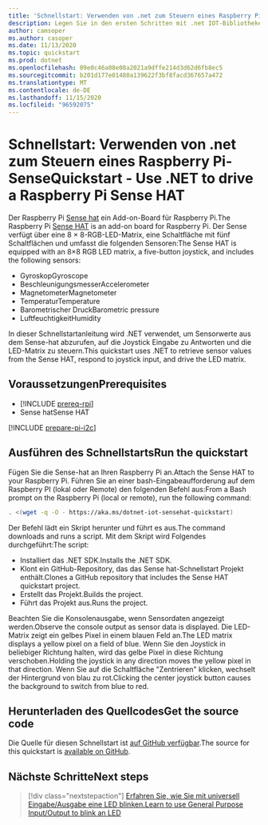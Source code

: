 ```yaml
---
title: 'Schnellstart: Verwenden von .net zum Steuern eines Raspberry Pi-Sense'
description: Legen Sie in den ersten Schritten mit .net IOT-Bibliotheken in 5 Minuten mithilfe eines Sense-hat, einem Add-on-Board für Raspberry Pi, Los.
author: camsoper
ms.author: casoper
ms.date: 11/13/2020
ms.topic: quickstart
ms.prod: dotnet
ms.openlocfilehash: 09e0c46a08e08a2021a9dffe214d3d62d6fb8ec5
ms.sourcegitcommit: b201d177e01480a139622f3bf8facd367657a472
ms.translationtype: MT
ms.contentlocale: de-DE
ms.lasthandoff: 11/15/2020
ms.locfileid: "96592075"
---
```

# <a name="quickstart---use-net-to-drive-a-raspberry-pi-sense-hat"></a><span data-ttu-id="7333b-103">Schnellstart: Verwenden von .net zum Steuern eines Raspberry Pi-Sense</span><span class="sxs-lookup"><span data-stu-id="7333b-103">Quickstart - Use .NET to drive a Raspberry Pi Sense HAT</span></span>

<span data-ttu-id="7333b-104">Der Raspberry Pi [Sense hat](https://www.raspberrypi.org/products/sense-hat/) <span class="docon docon-navigate-external x-hidden-focus"></span> ein Add-on-Board für Raspberry Pi.</span><span class="sxs-lookup"><span data-stu-id="7333b-104">The Raspberry Pi [Sense HAT](https://www.raspberrypi.org/products/sense-hat/) <span class="docon docon-navigate-external x-hidden-focus"></span> is an add-on board for Raspberry Pi.</span></span> <span data-ttu-id="7333b-105">Der Sense verfügt über eine 8 × 8-RGB-LED-Matrix, eine Schaltfläche mit fünf Schaltflächen und umfasst die folgenden Sensoren:</span><span class="sxs-lookup"><span data-stu-id="7333b-105">The Sense HAT is equipped with an 8×8 RGB LED matrix, a five-button joystick, and includes the following sensors:</span></span>

- <span data-ttu-id="7333b-106">Gyroskop</span><span class="sxs-lookup"><span data-stu-id="7333b-106">Gyroscope</span></span>
- <span data-ttu-id="7333b-107">Beschleunigungsmesser</span><span class="sxs-lookup"><span data-stu-id="7333b-107">Accelerometer</span></span>
- <span data-ttu-id="7333b-108">Magnetometer</span><span class="sxs-lookup"><span data-stu-id="7333b-108">Magnetometer</span></span>
- <span data-ttu-id="7333b-109">Temperatur</span><span class="sxs-lookup"><span data-stu-id="7333b-109">Temperature</span></span>
- <span data-ttu-id="7333b-110">Barometrischer Druck</span><span class="sxs-lookup"><span data-stu-id="7333b-110">Barometric pressure</span></span>
- <span data-ttu-id="7333b-111">Luftfeuchtigkeit</span><span class="sxs-lookup"><span data-stu-id="7333b-111">Humidity</span></span>

<span data-ttu-id="7333b-112">In dieser Schnellstartanleitung wird .NET verwendet, um Sensorwerte aus dem Sense-hat abzurufen, auf die Joystick Eingabe zu Antworten und die LED-Matrix zu steuern.</span><span class="sxs-lookup"><span data-stu-id="7333b-112">This quickstart uses .NET to retrieve sensor values from the Sense HAT, respond to joystick input, and drive the LED matrix.</span></span>

## <a name="prerequisites"></a><span data-ttu-id="7333b-113">Voraussetzungen</span><span class="sxs-lookup"><span data-stu-id="7333b-113">Prerequisites</span></span>

- [!INCLUDE [prereq-rpi](../includes/prereq-rpi.md)]
- <span data-ttu-id="7333b-114">Sense hat</span><span class="sxs-lookup"><span data-stu-id="7333b-114">Sense HAT</span></span>

[!INCLUDE [prepare-pi-i2c](../includes/prepare-pi-i2c.md)]

## <a name="run-the-quickstart"></a><span data-ttu-id="7333b-115">Ausführen des Schnellstarts</span><span class="sxs-lookup"><span data-stu-id="7333b-115">Run the quickstart</span></span>

<span data-ttu-id="7333b-116">Fügen Sie die Sense-hat an Ihren Raspberry Pi an.</span><span class="sxs-lookup"><span data-stu-id="7333b-116">Attach the Sense HAT to your Raspberry Pi.</span></span> <span data-ttu-id="7333b-117">Führen Sie an einer bash-Eingabeaufforderung auf dem Raspberry PI (lokal oder Remote) den folgenden Befehl aus:</span><span class="sxs-lookup"><span data-stu-id="7333b-117">From a Bash prompt on the Raspberry Pi (local or remote), run the following command:</span></span>

```bash
. <(wget -q -O - https://aka.ms/dotnet-iot-sensehat-quickstart)
```

<span data-ttu-id="7333b-118">Der Befehl lädt ein Skript herunter und führt es aus.</span><span class="sxs-lookup"><span data-stu-id="7333b-118">The command downloads and runs a script.</span></span> <span data-ttu-id="7333b-119">Mit dem Skript wird Folgendes durchgeführt:</span><span class="sxs-lookup"><span data-stu-id="7333b-119">The script:</span></span>

- <span data-ttu-id="7333b-120">Installiert das .NET SDK.</span><span class="sxs-lookup"><span data-stu-id="7333b-120">Installs the .NET SDK.</span></span>
- <span data-ttu-id="7333b-121">Klont ein GitHub-Repository, das das Sense hat-Schnellstart Projekt enthält.</span><span class="sxs-lookup"><span data-stu-id="7333b-121">Clones a GitHub repository that includes the Sense HAT quickstart project.</span></span>
- <span data-ttu-id="7333b-122">Erstellt das Projekt.</span><span class="sxs-lookup"><span data-stu-id="7333b-122">Builds the project.</span></span>
- <span data-ttu-id="7333b-123">Führt das Projekt aus.</span><span class="sxs-lookup"><span data-stu-id="7333b-123">Runs the project.</span></span>

<span data-ttu-id="7333b-124">Beachten Sie die Konsolenausgabe, wenn Sensordaten angezeigt werden.</span><span class="sxs-lookup"><span data-stu-id="7333b-124">Observe the console output as sensor data is displayed.</span></span> <span data-ttu-id="7333b-125">Die LED-Matrix zeigt ein gelbes Pixel in einem blauen Feld an.</span><span class="sxs-lookup"><span data-stu-id="7333b-125">The LED matrix displays a yellow pixel on a field of blue.</span></span> <span data-ttu-id="7333b-126">Wenn Sie den Joystick in beliebiger Richtung halten, wird das gelbe Pixel in diese Richtung verschoben.</span><span class="sxs-lookup"><span data-stu-id="7333b-126">Holding the joystick in any direction moves the yellow pixel in that direction.</span></span> <span data-ttu-id="7333b-127">Wenn Sie auf die Schaltfläche "Zentrieren" klicken, wechselt der Hintergrund von blau zu rot.</span><span class="sxs-lookup"><span data-stu-id="7333b-127">Clicking the center joystick button causes the background to switch from blue to red.</span></span>

## <a name="get-the-source-code"></a><span data-ttu-id="7333b-128">Herunterladen des Quellcodes</span><span class="sxs-lookup"><span data-stu-id="7333b-128">Get the source code</span></span>

<span data-ttu-id="7333b-129">Die Quelle für diesen Schnellstart ist [auf GitHub verfügbar](https://github.com/MicrosoftDocs/dotnet-iot-assets/tree/master/quickstarts/SenseHat.Quickstart).</span><span class="sxs-lookup"><span data-stu-id="7333b-129">The source for this quickstart is [available on GitHub](https://github.com/MicrosoftDocs/dotnet-iot-assets/tree/master/quickstarts/SenseHat.Quickstart).</span></span> <span class="docon docon-navigate-external x-hidden-focus"></span>

## <a name="next-steps"></a><span data-ttu-id="7333b-130">Nächste Schritte</span><span class="sxs-lookup"><span data-stu-id="7333b-130">Next steps</span></span>

> [!div class="nextstepaction"]
> [<span data-ttu-id="7333b-131">Erfahren Sie, wie Sie mit universell Eingabe/Ausgabe eine LED blinken.</span><span class="sxs-lookup"><span data-stu-id="7333b-131">Learn to use General Purpose Input/Output to blink an LED</span></span>](../tutorials/blink-led.md)
